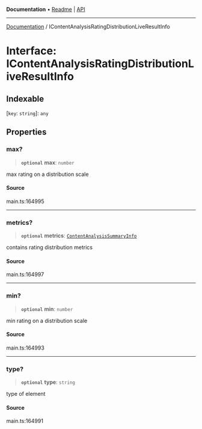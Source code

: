 **Documentation** • [Readme](../README.md) \| [API](../globals.md)

***

[Documentation](../README.md) / IContentAnalysisRatingDistributionLiveResultInfo

# Interface: IContentAnalysisRatingDistributionLiveResultInfo

## Indexable

 \[`key`: `string`\]: `any`

## Properties

### max?

> **`optional`** **max**: `number`

max rating on a distribution scale

#### Source

main.ts:164995

***

### metrics?

> **`optional`** **metrics**: [`ContentAnalysisSummaryInfo`](../classes/ContentAnalysisSummaryInfo.md)

contains rating distribution metrics

#### Source

main.ts:164997

***

### min?

> **`optional`** **min**: `number`

min rating on a distribution scale

#### Source

main.ts:164993

***

### type?

> **`optional`** **type**: `string`

type of element

#### Source

main.ts:164991

